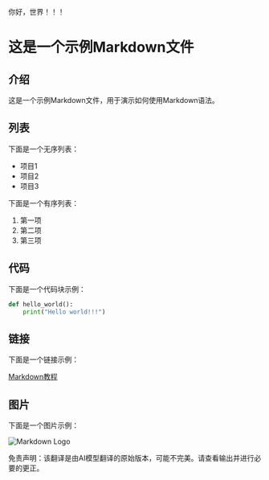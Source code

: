 你好，世界！！！

# 这是一个示例Markdown文件

## 介绍

这是一个示例Markdown文件，用于演示如何使用Markdown语法。

## 列表

下面是一个无序列表：

- 项目1
- 项目2
- 项目3

下面是一个有序列表：

1. 第一项
2. 第二项
3. 第三项

## 代码

下面是一个代码块示例：

```python
def hello_world():
    print("Hello world!!!")
```

## 链接

下面是一个链接示例：

[Markdown教程](https://www.markdownguide.org/basic-syntax/)

## 图片

下面是一个图片示例：

![Markdown Logo](https://markdown-here.com/img/icon256.png)


免责声明：该翻译是由AI模型翻译的原始版本，可能不完美。请查看输出并进行必要的更正。